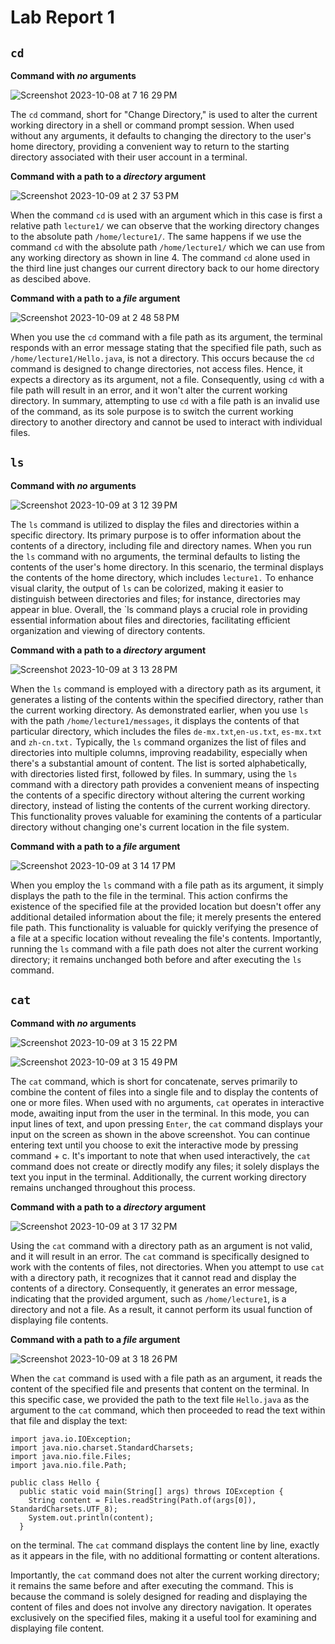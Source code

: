 # Lab Report 1
## `cd`
**__Command with *no* arguments__**

![Screenshot 2023-10-08 at 7 16 29 PM](https://github.com/Ludwigvsch/cse15l-lab-reports/assets/51019288/c507ab1d-1eeb-47e3-9be3-14271bd3e0b9)


The `cd` command, short for "Change Directory," is used to alter the current working directory in a shell or command prompt session. When used without any arguments, it defaults to changing the directory to the user's home directory, providing a convenient way to return to the starting directory associated with their user account in a terminal.

**__Command with a path to a *directory* argument__**

![Screenshot 2023-10-09 at 2 37 53 PM](https://github.com/Ludwigvsch/cse15l-lab-reports/assets/51019288/2bea33e7-a099-4746-84a9-d9c06703db48)

When the command `cd` is used with an argument which in this case is first a relative path `lecture1/` we can observe that the working directory changes to the absolute path `/home/lecture1/`. The same happens if we use the command `cd` with the absolute path `/home/lecture1/` which we can use from any working directory as shown in line 4. The command `cd` alone used in the third line just changes our current directory back to our home directory as descibed above.

**__Command with a path to a *file* argument__**

![Screenshot 2023-10-09 at 2 48 58 PM](https://github.com/Ludwigvsch/cse15l-lab-reports/assets/51019288/1ee81821-16f4-4481-bdcd-9f021a68ddb4)

When you use the `cd` command with a file path as its argument, the terminal responds with an error message stating that the specified file path, such as `/home/lecture1/Hello.java`, is not a directory. This occurs because the `cd` command is designed to change directories, not access files. Hence, it expects a directory as its argument, not a file. Consequently, using `cd` with a file path will result in an error, and it won't alter the current working directory. In summary, attempting to use `cd` with a file path is an invalid use of the command, as its sole purpose is to switch the current working directory to another directory and cannot be used to interact with individual files.


## `ls`
**__Command with *no* arguments__**

![Screenshot 2023-10-09 at 3 12 39 PM](https://github.com/Ludwigvsch/cse15l-lab-reports/assets/51019288/299e650e-cd98-4376-bf67-f529a6b2524e)

The `ls` command is utilized to display the files and directories within a specific directory. Its primary purpose is to offer information about the contents of a directory, including file and directory names. When you run the `ls` command with no arguments, the terminal defaults to listing the contents of the user's home directory. In this scenario, the terminal displays the contents of the home directory, which includes `lecture1.` To enhance visual clarity, the output of `ls` can be colorized, making it easier to distinguish between directories and files; for instance, directories may appear in blue. Overall, the `ls command plays a crucial role in providing essential information about files and directories, facilitating efficient organization and viewing of directory contents.


**__Command with a path to a *directory* argument__**

![Screenshot 2023-10-09 at 3 13 28 PM](https://github.com/Ludwigvsch/cse15l-lab-reports/assets/51019288/4d108d94-aa40-4826-8a4e-3801c65c3121)

When the `ls` command is employed with a directory path as its argument, it generates a listing of the contents within the specified directory, rather than the current working directory. As demonstrated earlier, when you use `ls` with the path `/home/lecture1/messages`, it displays the contents of that particular directory, which includes the files `de-mx.txt`,`en-us.txt`, `es-mx.txt` and `zh-cn.txt.` Typically, the `ls` command organizes the list of files and directories into multiple columns, improving readability, especially when there's a substantial amount of content. The list is sorted alphabetically, with directories listed first, followed by files. In summary, using the `ls` command with a directory path provides a convenient means of inspecting the contents of a specific directory without altering the current working directory, instead of listing the contents of the current working directory. This functionality proves valuable for examining the contents of a particular directory without changing one's current location in the file system.

**__Command with a path to a *file* argument__**

![Screenshot 2023-10-09 at 3 14 17 PM](https://github.com/Ludwigvsch/cse15l-lab-reports/assets/51019288/65920d54-f2f6-4fb7-836f-65190fce467c)

When you employ the `ls` command with a file path as its argument, it simply displays the path to the file in the terminal. This action confirms the existence of the specified file at the provided location but doesn't offer any additional detailed information about the file; it merely presents the entered file path. This functionality is valuable for quickly verifying the presence of a file at a specific location without revealing the file's contents. Importantly, running the `ls` command with a file path does not alter the current working directory; it remains unchanged both before and after executing the `ls` command.

## `cat`

**__Command with *no* arguments__**

![Screenshot 2023-10-09 at 3 15 22 PM](https://github.com/Ludwigvsch/cse15l-lab-reports/assets/51019288/b3ab981d-e807-474d-8a91-7092a1188840)

![Screenshot 2023-10-09 at 3 15 49 PM](https://github.com/Ludwigvsch/cse15l-lab-reports/assets/51019288/965cd3d1-470d-4f6f-a6f6-ce8bcf950030)

The `cat` command, which is short for concatenate, serves primarily to combine the content of files into a single file and to display the contents of one or more files. When used with no arguments, `cat` operates in interactive mode, awaiting input from the user in the terminal. In this mode, you can input lines of text, and upon pressing `Enter`, the `cat` command displays your input on the screen as shown in the above screenshot. You can continue entering text until you choose to exit the interactive mode by pressing command + c. It's important to note that when used interactively, the `cat` command does not create or directly modify any files; it solely displays the text you input in the terminal. Additionally, the current working directory remains unchanged throughout this process.


**__Command with a path to a *directory* argument__**

![Screenshot 2023-10-09 at 3 17 32 PM](https://github.com/Ludwigvsch/cse15l-lab-reports/assets/51019288/f6810294-cfa2-4c20-a09b-a95dabfa924e)

Using the `cat` command with a directory path as an argument is not valid, and it will result in an error. The `cat` command is specifically designed to work with the contents of files, not directories. When you attempt to use `cat` with a directory path, it recognizes that it cannot read and display the contents of a directory. Consequently, it generates an error message, indicating that the provided argument, such as `/home/lecture1`, is a directory and not a file. As a result, it cannot perform its usual function of displaying file contents.


**__Command with a path to a *file* argument__**

![Screenshot 2023-10-09 at 3 18 26 PM](https://github.com/Ludwigvsch/cse15l-lab-reports/assets/51019288/ee877b62-e09b-4d8f-9e71-18783fc19cdd)

When the `cat` command is used with a file path as an argument, it reads the content of the specified file and presents that content on the terminal. In this specific case, we provided the path to the text file `Hello.java` as the argument to the `cat` command, which then proceeded to read the text within that file and display the text:

```
import java.io.IOException;
import java.nio.charset.StandardCharsets;
import java.nio.file.Files;
import java.nio.file.Path;

public class Hello {
  public static void main(String[] args) throws IOException {
    String content = Files.readString(Path.of(args[0]), StandardCharsets.UTF_8);    
    System.out.println(content);
  }

  ```
 on the terminal. The `cat` command displays the content line by line, exactly as it appears in the file, with no additional formatting or content alterations.

Importantly, the `cat` command does not alter the current working directory; it remains the same before and after executing the command. This is because the command is solely designed for reading and displaying the content of files and does not involve any directory navigation. It operates exclusively on the specified files, making it a useful tool for examining and displaying file content.

